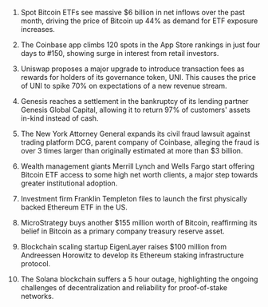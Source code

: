 1. Spot Bitcoin ETFs see massive $6 billion in net inflows over the past month, driving the price of Bitcoin up 44% as demand for ETF exposure increases.
    
2. The Coinbase app climbs 120 spots in the App Store rankings in just four days to #150, showing surge in interest from retail investors.
    
3. Uniswap proposes a major upgrade to introduce transaction fees as rewards for holders of its governance token, UNI. This causes the price of UNI to spike 70% on expectations of a new revenue stream.
    
4. Genesis reaches a settlement in the bankruptcy of its lending partner Genesis Global Capital, allowing it to return 97% of customers' assets in-kind instead of cash.
    
5. The New York Attorney General expands its civil fraud lawsuit against trading platform DCG, parent company of Coinbase, alleging the fraud is over 3 times larger than originally estimated at more than $3 billion.
    
6. Wealth management giants Merrill Lynch and Wells Fargo start offering Bitcoin ETF access to some high net worth clients, a major step towards greater institutional adoption.
    
7. Investment firm Franklin Templeton files to launch the first physically backed Ethereum ETF in the US.
    
8. MicroStrategy buys another $155 million worth of Bitcoin, reaffirming its belief in Bitcoin as a primary company treasury reserve asset.
    
9. Blockchain scaling startup EigenLayer raises $100 million from Andreessen Horowitz to develop its Ethereum staking infrastructure protocol.
    
10. The Solana blockchain suffers a 5 hour outage, highlighting the ongoing challenges of decentralization and reliability for proof-of-stake networks.
